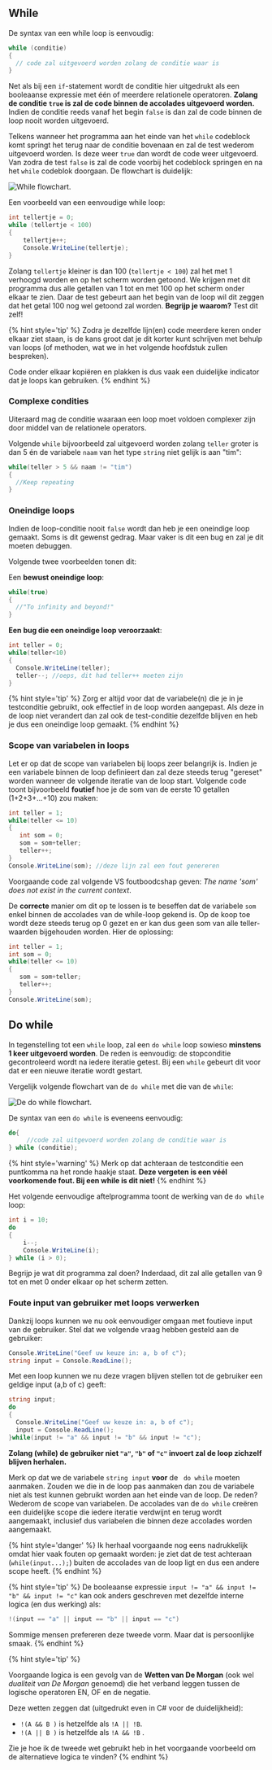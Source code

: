 ## While

De syntax van een while loop is eenvoudig:

```csharp
while (conditie) 
{
  // code zal uitgevoerd worden zolang de conditie waar is
}
```

Net als bij een ``if``-statement wordt de conditie hier uitgedrukt als een booleaanse expressie met één of meerdere relationele operatoren. **Zolang de conditie ``true`` is zal de code binnen de accolades uitgevoerd worden.** Indien de conditie reeds vanaf het begin ``false`` is dan zal de code binnen de loop nooit worden uitgevoerd.

Telkens wanneer het programma aan het einde van het ``while`` codeblock komt springt het terug naar de conditie bovenaan en zal de test wederom uitgevoerd worden. Is deze weer ``true`` dan wordt de code weer uitgevoerd. Van zodra de test ``false`` is zal de code voorbij het codeblock springen en na het ``while`` codeblok doorgaan. De flowchart is duidelijk:


![While flowchart.](../assets/3_loops/while.png)<!--{width=75%}-->


Een voorbeeld van een eenvoudige while loop:

```csharp
int tellertje = 0;
while (tellertje < 100)
{
    tellertje++;
    Console.WriteLine(tellertje);
}
```

Zolang ``tellertje`` kleiner is dan 100 (``tellertje < 100``) zal het met 1 verhoogd worden en op het scherm worden getoond. We krijgen met dit programma dus alle getallen van 1 tot en met 100 op het scherm onder elkaar te zien. Daar de test gebeurt aan het begin van de loop wil dit zeggen dat het getal 100 nog wel getoond zal worden. **Begrijp je waarom?** Test dit zelf!

{% hint style='tip' %}
Zodra je dezelfde lijn(en) code meerdere keren onder elkaar ziet staan, is de kans groot dat je dit korter kunt schrijven met behulp van loops (of methoden, wat we in het volgende hoofdstuk zullen bespreken).

Code onder elkaar kopiëren en plakken is dus vaak een duidelijke indicator dat je loops kan gebruiken.
{% endhint %}



### Complexe condities

Uiteraard mag de conditie waaraan een loop moet voldoen complexer zijn door middel van de relationele operators. 

Volgende ``while`` bijvoorbeeld zal uitgevoerd worden zolang ``teller`` groter is dan 5 én de variabele ``naam`` van het type ``string`` niet gelijk is aan "tim":

```csharp
while(teller > 5 && naam != "tim")
{
  //Keep repeating
}
```

### Oneindige loops

Indien de loop-conditie nooit ``false`` wordt dan heb je een oneindige loop gemaakt. Soms is dit gewenst gedrag. Maar vaker is dit een bug en zal je dit moeten debuggen.

Volgende twee voorbeelden tonen dit:

Een **bewust oneindige loop**:

```csharp
while(true)
{
  //"To infinity and beyond!"
}
```

**Een bug die een oneindige loop veroorzaakt**:

```csharp
int teller = 0; 
while(teller<10)
{
  Console.WriteLine(teller);
  teller--; //oeps, dit had teller++ moeten zijn
}
```

{% hint style='tip' %}
Zorg er altijd voor dat de variabele(n) die je in je testconditie gebruikt, ook effectief in de loop worden aangepast. Als deze in de loop niet verandert dan zal ook de test-conditie dezelfde blijven en heb je dus een oneindige loop gemaakt.
{% endhint %}



### Scope van variabelen in loops
Let er op dat de scope van variabelen bij loops zeer belangrijk is. Indien je een variabele binnen de loop definieert dan zal deze steeds terug "gereset" worden wanneer de volgende iteratie van de loop start.
Volgende code toont bijvoorbeeld **foutief** hoe je de som van de eerste 10 getallen (1+2+3+...+10) zou maken:

```csharp
int teller = 1;
while(teller <= 10)
{
   int som = 0;
   som = som+teller;
   teller++;
}
Console.WriteLine(som); //deze lijn zal een fout genereren
```

Voorgaande code zal volgende VS foutboodcshap geven: *The name 'som' does not exist in the current context*.


De **correcte** manier om dit op te lossen is te beseffen dat de variabele ``som`` enkel binnen de accolades van de while-loop gekend is. Op de koop toe wordt deze steeds terug op 0 gezet en er kan dus geen som van alle teller-waarden bijgehouden worden. Hier de oplossing:

```csharp
int teller = 1;
int som = 0;
while(teller <= 10)
{
   som = som+teller;
   teller++;
}
Console.WriteLine(som); 
```

<!-- \newpage -->


## Do while

In tegenstelling tot een ``while`` loop, zal een ``do while`` loop sowieso **minstens 1 keer uitgevoerd worden**. De reden is eenvoudig: de stopconditie  gecontroleerd wordt na iedere iteratie getest. Bij een ``while`` gebeurt dit voor dat er een nieuwe iteratie wordt gestart.

Vergelijk volgende flowchart van de ``do while`` met die van de ``while``:


![De ``do while`` flowchart.](../assets/3_loops/dowhile.png)<!--{width=63%}-->



De syntax van een ``do while`` is eveneens eenvoudig:

```csharp
do{
     //code zal uitgevoerd worden zolang de conditie waar is
} while (conditie);
```

{% hint style='warning' %}
Merk op dat achteraan de testconditie een puntkomma na het ronde haakje staat. **Deze vergeten is een véél voorkomende fout. Bij een while is dit niet!**
{% endhint %}

<!-- \newpage -->



Het volgende eenvoudige aftelprogramma toont de werking van de ``do while`` loop:

```csharp
int i = 10;
do
{
    i--;
    Console.WriteLine(i);
} while (i > 0);
```

Begrijp je wat dit programma zal doen? Inderdaad, dit zal alle getallen van 9 tot en met 0 onder elkaar op het scherm zetten.




### Foute input van gebruiker met loops verwerken

Dankzij loops kunnen we nu ook eenvoudiger omgaan met foutieve input van de gebruiker. Stel dat we volgende vraag hebben gesteld aan de gebruiker:

```csharp
Console.WriteLine("Geef uw keuze in: a, b of c");
string input = Console.ReadLine();
```

Met een loop kunnen we nu deze vragen blijven stellen tot de gebruiker een geldige input (a,b of c) geeft:

```csharp
string input;
do
{
  Console.WriteLine("Geef uw keuze in: a, b of c");
  input = Console.ReadLine();
}while(input != "a" && input != "b" && input != "c");
```

**Zolang (while) de gebruiker niet ``"a"``, ``"b"`` of ``"c"`` invoert zal de loop zichzelf blijven herhalen.**

Merk op dat we de variabele ``string input`` **voor** de `` do while`` moeten aanmaken. Zouden we die in de loop pas aanmaken dan zou de variabele niet als test kunnen gebruikt worden aan het einde van de loop. De reden? Wederom de scope van variabelen. De accolades van de ``do while`` creëren een duidelijke scope die iedere iteratie verdwijnt en terug wordt aangemaakt, inclusief dus variabelen die binnen deze accolades worden aangemaakt.

{% hint style='danger' %}
Ik herhaal voorgaande nog eens nadrukkelijk omdat hier vaak fouten op gemaakt worden: je ziet dat de test achteraan (``while(input...);``) buiten de accolades van de loop ligt en dus een andere scope heeft. 
{% endhint %}

{% hint style='tip' %}
De booleaanse expressie ``input != "a" && input != "b" && input != "c"`` kan ook anders geschreven met dezelfde interne logica (en dus werking) als:  

```csharp
!(input == "a" || input == "b" || input == "c")
```

Sommige mensen prefereren deze tweede vorm. Maar dat is persoonlijke smaak.
{% endhint %}

{% hint style='tip' %}

Voorgaande logica is een gevolg van de **Wetten van De Morgan** (ook wel *dualiteit van De Morgan* genoemd) die het verband leggen tussen de logische operatoren EN, OF en de negatie. 

Deze wetten zeggen dat (uitgedrukt even in C# voor de duidelijkheid):

* ``!(A && B )`` is hetzelfde als ``!A || !B``.
* ``!(A || B )`` is hetzelfde als ``!A && !B`` .

Zie je hoe ik de tweede wet gebruikt heb in het voorgaande voorbeeld om de alternatieve logica te vinden?
{% endhint %}


